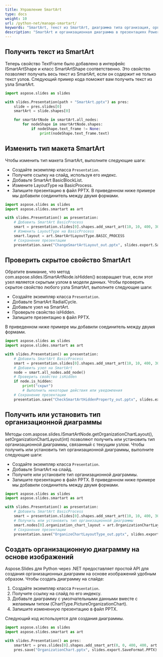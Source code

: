 ```yaml
---
title: Управление SmartArt
type: docs
weight: 10
url: /python-net/manage-smartart/
keywords: "SmartArt, текст из SmartArt, диаграмма типа организация, организационная диаграмма, презентация PowerPoint, Python, Aspose.Slides для Python через .NET"
description: "SmartArt и организационная диаграмма в презентациях PowerPoint на Python"
---
```


## **Получить текст из SmartArt**
Теперь свойство TextFrame было добавлено в интерфейс ISmartArtShape и класс SmartArtShape соответственно. Это свойство позволяет получать весь текст из SmartArt, если он содержит не только текст узлов. Следующий пример кода поможет вам получить текст из узла SmartArt.

```py
import aspose.slides as slides

with slides.Presentation(path + "SmartArt.pptx") as pres:
    slide = pres.slides[0]
    smartArt = slide.shapes[0]

    for smartArtNode in smartArt.all_nodes:
        for nodeShape in smartArtNode.shapes:
            if nodeShape.text_frame != None:
                print(nodeShape.text_frame.text)
```



## **Изменить тип макета SmartArt**
Чтобы изменить тип макета SmartArt, выполните следующие шаги:

- Создайте экземпляр класса `Presentation`.
- Получите ссылку на слайд, используя его индекс.
- Добавьте SmartArt BasicBlockList.
- Измените LayoutType на BasicProcess.
- Запишите презентацию в файл PPTX.
  В приведенном ниже примере мы добавили соединитель между двумя формами.

```py
import aspose.slides as slides
import aspose.slides.smartart as art

with slides.Presentation() as presentation:
    # Добавить SmartArt BasicProcess 
    smart = presentation.slides[0].shapes.add_smart_art(10, 10, 400, 300, art.SmartArtLayoutType.BASIC_BLOCK_LIST)
    # Изменить LayoutType на BasicProcess
    smart.layout = art.SmartArtLayoutType.BASIC_PROCESS
    # Сохранение презентации
    presentation.save("ChangeSmartArtLayout_out.pptx", slides.export.SaveFormat.PPTX)
```



## **Проверить скрытое свойство SmartArt**
Обратите внимание, что метод com.aspose.slides.ISmartArtNode.isHidden() возвращает true, если этот узел является скрытым узлом в модели данных. Чтобы проверить скрытое свойство любого узла SmartArt, выполните следующие шаги:

- Создайте экземпляр класса `Presentation`.
- Добавьте SmartArt RadialCycle.
- Добавьте узел на SmartArt.
- Проверьте свойство isHidden.
- Запишите презентацию в файл PPTX.

В приведенном ниже примере мы добавили соединитель между двумя формами.

```py
import aspose.slides as slides
import aspose.slides.smartart as art

with slides.Presentation() as presentation:
    # Добавить SmartArt BasicProcess 
    smart = presentation.slides[0].shapes.add_smart_art(10, 10, 400, 300, art.SmartArtLayoutType.RADIAL_CYCLE)
    # Добавить узел на SmartArt 
    node = smart.all_nodes.add_node()
    # Проверить свойство isHidden
    if node.is_hidden:
        print("скрыт")
        # Выполнить некоторые действия или уведомления
    # Сохранение презентации
    presentation.save("CheckSmartArtHiddenProperty_out.pptx", slides.export.SaveFormat.PPTX)
```



## **Получить или установить тип организационной диаграммы**
Методы com.aspose.slides.ISmartArtNode.getOrganizationChartLayout(), setOrganizationChartLayout(int) позволяют получить или установить тип организационной диаграммы, связанный с текущим узлом. Чтобы получить или установить тип организационной диаграммы, выполните следующие шаги:

- Создайте экземпляр класса `Presentation`.
- Добавьте SmartArt на слайд.
- Получите или установите тип организационной диаграммы.
- Запишите презентацию в файл PPTX.
  В приведенном ниже примере мы добавили соединитель между двумя формами.

```py
import aspose.slides as slides
import aspose.slides.smartart as art

with slides.Presentation() as presentation:
    # Добавить SmartArt BasicProcess 
    smart = presentation.slides[0].shapes.add_smart_art(10, 10, 400, 300, art.SmartArtLayoutType.ORGANIZATION_CHART)
    # Получить или установить тип организационной диаграммы 
    smart.nodes[0].organization_chart_layout = art.OrganizationChartLayoutType.LEFT_HANGING
    # Сохранение презентации
    presentation.save("OrganizeChartLayoutType_out.pptx", slides.export.SaveFormat.PPTX)
```




## **Создать организационную диаграмму на основе изображений**
Aspose.Slides для Python через .NET предоставляет простой API для создания организационных диаграмм на основе изображений удобным образом. Чтобы создать диаграмму на слайде:

1. Создайте экземпляр класса `Presentation`.
1. Получите ссылку на слайд по его индексу.
1. Добавьте диаграмму с умолчательными данными вместе с желаемым типом (ChartType.PictureOrganizationChart).
1. Запишите измененную презентацию в файл PPTX.

Следующий код используется для создания диаграммы.

```py
import aspose.slides as slides
import aspose.slides.smartart as art

with slides.Presentation() as pres:
    smartArt = pres.slides[0].shapes.add_smart_art(0, 0, 400, 400, art.SmartArtLayoutType.PICTURE_ORGANIZATION_CHART)
    pres.save("OrganizationChart.pptx", slides.export.SaveFormat.PPTX)
```